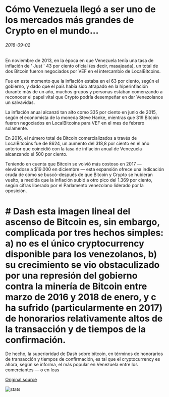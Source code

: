 # Cómo Venezuela llegó a ser uno de los mercados más grandes de Crypto en el mundo...

###### 2018-09-02

En noviembre de 2013, en la época en que Venezuela tenía una tasa de inflación de ' Just ' 43 por ciento oficial (es decir, masajeada), un total de dos Bitcoin fueron negociados por VEF en el intercambio de LocalBitcoins.

Fue en este momento que la inflación estaba en el 63 por ciento, según el gobierno, y dado que el país había sido atrapado en la hiperinflación durante más de un año, muchos grupos y personas estaban comenzando a reconocer el papel vital que Crypto podría desempeñar en dar Venezolanos un salvavidas.

La inflación anual alcanzó tan alto como 335 por ciento en junio de 2015, según el economista de la moneda Steve Hanke, mientras que 319 Bitcoin fueron negociados en LocalBitcoins para VEF en el mes de febrero solamente.

En 2016, el número total de Bitcoin comercializados a través de LocalBitcoins fue de 8624, un aumento del 318,8 por ciento en el año anterior que coincidió con la tasa de inflación anual de Venezuela alcanzando el 500 por ciento.

Teniendo en cuenta que Bitcoin se volvió más costoso en 2017 — elevándose a $19.000 en diciembre — esta expansión ofrece una indicación cruda de cómo se buscó-después de que Bitcoin y Crypto se hubieran vuelto, a medida que la inflación subió a otro pico del 1.369 por ciento, según cifras liberado por el Parlamento venezolano liderado por la oposición.

# # Dash esta imagen lineal del ascenso de Bitcoin es, sin embargo, complicada por tres hechos simples: a) no es el único cryptocurrency disponible para los venezolanos, b) su crecimiento se vio obstaculizado por una represión del gobierno contra la minería de Bitcoin entre marzo de 2016 y 2018 de enero, y c ha sufrido (particularmente en 2017) de honorarios relativamente altos de la transacción y de tiempos de la confirmación.

De hecho, la superioridad de Dash sobre bitcoin, en términos de honorarios de transacción y tiempos de confirmación, es tal que el cryptocurrency es ahora, según se informa, el más popular en Venezuela entre los comerciantes — o en leas

[Original source](https://cointelegraph.com/news/how-venezuela-came-to-be-one-of-the-biggest-markets-for-crypto-in-the-world)

![stats](https://c.statcounter.com/11760860/0/a89fa40b/1/ "stats")